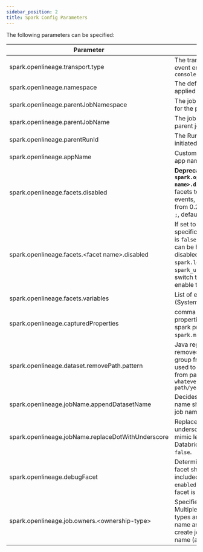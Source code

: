```yaml
---
sidebar_position: 2
title: Spark Config Parameters
---
```



The following parameters can be specified:

| Parameter                                            | Definition                                                                                                                                                                                                                                                           | Example                                       |
|------------------------------------------------------|----------------------------------------------------------------------------------------------------------------------------------------------------------------------------------------------------------------------------------------------------------------------|-----------------------------------------------|
| spark.openlineage.transport.type                     | The transport type used for event emit, default type is `console`                                                                                                                                                                                                    | http                                          |
| spark.openlineage.namespace                          | The default namespace to be applied for any jobs submitted                                                                                                                                                                                                           | MyNamespace                                   |
| spark.openlineage.parentJobNamespace                 | The job namespace to be used for the parent job facet                                                                                                                                                                                                                | ParentJobNamespace                            |
| spark.openlineage.parentJobName                      | The job name to be used for the parent job facet                                                                                                                                                                                                                     | ParentJobName                                 |
| spark.openlineage.parentRunId                        | The RunId of the parent job that initiated this Spark job                                                                                                                                                                                                            | xxxx-xxxx-xxxx-xxxx                           |
| spark.openlineage.appName                            | Custom value overwriting Spark app name in events                                                                                                                                                                                                                    | AppName                                       |
| spark.openlineage.facets.disabled                    | **Deprecated: Use the property `spark.openlineage.facets<facet name>.disabled` instead**. List of facets to filter out from the events, enclosed in `[]` (required from 0.21.x) and separated by `;`, default is `[]`                                                | \[columnLineage;\]                            |
| spark.openlineage.facets.&lt;facet name&gt;.disabled | If set to true, it disables the specific facet. The default value is `false`. The name of the facet can be hierarchical. The facets disabled by default are `debug`, `spark.logicalPlan` and `spark_unknown`. You have to switch the flag to `false` to enable them. | true                                          |
| spark.openlineage.facets.variables                   | List of environment variables (System.getenv()                                                                                                                                                                                                                       | \[columnLineage;\]                            |
| spark.openlineage.capturedProperties                 | comma separated list of properties to be captured in spark properties facet (default `spark.master`, `spark.app.name`)                                                                                                                                               | "spark.example1,spark.example2"               |
| spark.openlineage.dataset.removePath.pattern         | Java regular expression that removes `?<remove>` named group from dataset path. Can be used to last path subdirectories from paths like `s3://my-whatever-path/year=2023/month=04`                                                                                   | `(.*)(?<remove>\/.*\/.*)`                     |
| spark.openlineage.jobName.appendDatasetName          | Decides whether output dataset name should be appended to job name. By default `true`.                                                                                                                                                                               | false                                         |
| spark.openlineage.jobName.replaceDotWithUnderscore   | Replaces dots in job name with underscore. Can be used to mimic legacy behaviour on Databricks platform. By default `false`.                                                                                                                                         | false                                         |
| spark.openlineage.debugFacet                         | Determines whether debug facet shall be generated and included within the event. Set `enabled` to turn it on. By default, facet is disabled.                                                                                                                         | enabled                                       |
| spark.openlineage.job.owners.\<ownership-type\>      | Specifies ownership of the job. Multiple entries with different types are allowed. Config key name and value are used to create job ownership type and name (available since 1.13).                                                                                  | spark.openlineage.job.owners.team="Some Team" |
